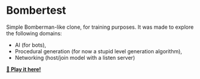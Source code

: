 # Bombertest

Simple Bomberman-like clone, for training purposes.
It was made to explore the following domains:

- AI (for bots),
- Procedural generation (for now a stupid level generation algorithm),
- Networking (host/join model with a listen server)

**[:rocket: Play it here!](https://srynetix.github.io/bombertest/)**
